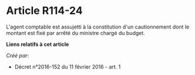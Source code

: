 # Article R114-24

L'agent comptable est assujetti à la constitution d'un cautionnement dont le montant est fixé par arrêté du ministre chargé
du budget.

**Liens relatifs à cet article**

_Créé par_:

  - Décret n°2016-152 du 11 février 2016 - art. 1
